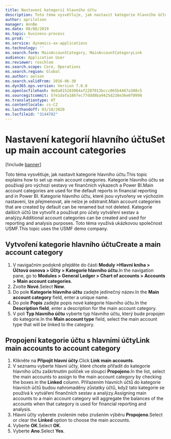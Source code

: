 ```yaml
---
title: Nastavení kategorií hlavního účtu
description: Toto téma vysvětluje, jak nastavit kategorie hlavního účtu v aplikaci Dynamics 365 Finance.
author: aprilolson
manager: AnnBe
ms.date: 08/08/2019
ms.topic: business-process
ms.prod: ''
ms.service: dynamics-ax-applications
ms.technology: ''
ms.search.form: MainAccountCategory, MainAccountCategoryLink
audience: Application User
ms.reviewer: roschlom
ms.search.scope: Core, Operations
ms.search.region: Global
ms.author: aolson
ms.search.validFrom: 2016-06-30
ms.dyn365.ops.version: Version 7.0.0
ms.openlocfilehash: 9e0a015283064af2287013bccc065b4467a308c5
ms.sourcegitcommit: 57e1dafa186fec77ddd8ba9425d238e36e0f0998
ms.translationtype: HT
ms.contentlocale: cs-CZ
ms.lasthandoff: 03/18/2020
ms.locfileid: "3144782"
---
```

# <a name="set-up-main-account-categories"></a><span data-ttu-id="ce60a-103">Nastavení kategorií hlavního účtu</span><span class="sxs-lookup"><span data-stu-id="ce60a-103">Set up main account categories</span></span>

[!include [banner](../../includes/banner.md)]

<span data-ttu-id="ce60a-104">Toto téma vysvětluje, jak nastavit kategorie hlavního účtu.</span><span class="sxs-lookup"><span data-stu-id="ce60a-104">This topic explains how to set up main account categories.</span></span> <span data-ttu-id="ce60a-105">Kategorie hlavního účtu se používají pro výchozí sestavy ve finančních výkazech a Power BI.</span><span class="sxs-lookup"><span data-stu-id="ce60a-105">Main account categories are used for the default reports in financial reporting and in Power BI.</span></span> <span data-ttu-id="ce60a-106">Kategorie hlavního účtu, které jsou vytvořeny ve výchozím nastavení, lze přejmenovat, ale nelze je odstranit.</span><span class="sxs-lookup"><span data-stu-id="ce60a-106">Main account categories that are created by default can be renamed but not deleted.</span></span> <span data-ttu-id="ce60a-107">Kategorie dalších účtů lze vytvořit a používat pro účely vytváření sestav a analýzy.</span><span class="sxs-lookup"><span data-stu-id="ce60a-107">Additional account categories can be created and used for reporting and analysis purposes.</span></span> <span data-ttu-id="ce60a-108">Toto téma využívá ukázkovou společnost USMF.</span><span class="sxs-lookup"><span data-stu-id="ce60a-108">This topic uses the USMF demo company.</span></span>

## <a name="create-a-main-account-category"></a><span data-ttu-id="ce60a-109">Vytvoření kategorie hlavního účtu</span><span class="sxs-lookup"><span data-stu-id="ce60a-109">Create a main account category</span></span>
1. <span data-ttu-id="ce60a-110">V navigačním podokně přejděte do části **Moduly >Hlavní kniha > Účtová osnova > Účty > Kategorie hlavního účtu**.</span><span class="sxs-lookup"><span data-stu-id="ce60a-110">In the navigation pane, go to **Modules > General Ledger > Chart of accounts > Accounts > Main account categories**.</span></span>
2. <span data-ttu-id="ce60a-111">Zvolte **Nové**.</span><span class="sxs-lookup"><span data-stu-id="ce60a-111">Select **New**.</span></span>
3. <span data-ttu-id="ce60a-112">Do pole **Kategorie hlavního účtu** zadejte jedinečný název.</span><span class="sxs-lookup"><span data-stu-id="ce60a-112">In the **Main account category** field, enter a unique name.</span></span>
4. <span data-ttu-id="ce60a-113">Do pole **Popis** zadejte popis nové kategorie hlavního účtu.</span><span class="sxs-lookup"><span data-stu-id="ce60a-113">In the **Description field**, enter a description for the main account category.</span></span>
5. <span data-ttu-id="ce60a-114">V poli **Typ hlavního účtu** vyberte typ hlavního účtu, který bude propojen do kategorie.</span><span class="sxs-lookup"><span data-stu-id="ce60a-114">In the **Main account type** field, select the main account type that will be linked to the category.</span></span>

## <a name="link-main-accounts-to-account-category"></a><span data-ttu-id="ce60a-115">Propojení kategorie účtu s hlavními účty</span><span class="sxs-lookup"><span data-stu-id="ce60a-115">Link main accounts to account category</span></span>
1. <span data-ttu-id="ce60a-116">Klikněte na **Připojit hlavní účty**.</span><span class="sxs-lookup"><span data-stu-id="ce60a-116">Click **Link main accounts**.</span></span>
2. <span data-ttu-id="ce60a-117">V seznamu vyberte hlavní účty, které chcete přiřadit do kategorie hlavního účtu zaškrtnutím políček ve sloupci **Propojeno**.</span><span class="sxs-lookup"><span data-stu-id="ce60a-117">In the list, select the main accounts to assign to the main account category by checking the boxes in the **Linked** column.</span></span> <span data-ttu-id="ce60a-118">Přiřazením hlavních účtů do kategorie hlavních účtů budou nahromaděny zůstatky účtů, když tato kategorie se používá k vytváření finančních sestav a analýzy.</span><span class="sxs-lookup"><span data-stu-id="ce60a-118">Assigning main accounts to a main account category will aggregate the balances of the accounts when that category is used for financial reporting and analysis.</span></span>  
3. <span data-ttu-id="ce60a-119">Hlavní účty vyberete zvolením nebo zrušením výběru **Propojeno**.</span><span class="sxs-lookup"><span data-stu-id="ce60a-119">Select or clear the **Linked** option to choose the main accounts.</span></span>
4. <span data-ttu-id="ce60a-120">Vyberte **OK**.</span><span class="sxs-lookup"><span data-stu-id="ce60a-120">Select **OK**.</span></span>
5. <span data-ttu-id="ce60a-121">Vyberte **Ano**.</span><span class="sxs-lookup"><span data-stu-id="ce60a-121">Select **Yes**.</span></span>
